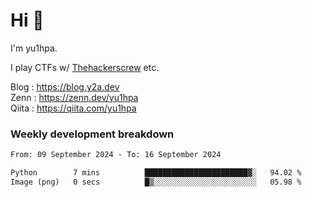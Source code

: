 # Hi 👋

I'm yu1hpa.

I play CTFs w/ [Thehackerscrew](https://www.thehackerscrew.team/) etc.

Blog : https://blog.y2a.dev  
Zenn : https://zenn.dev/yu1hpa  
Qiita : https://qiita.com/yu1hpa  

### Weekly development breakdown

<!--START_SECTION:waka-->

```txt
From: 09 September 2024 - To: 16 September 2024

Python        7 mins          ███████████████████████▓░   94.02 %
Image (png)   0 secs          █▒░░░░░░░░░░░░░░░░░░░░░░░   05.98 %
```

<!--END_SECTION:waka-->

